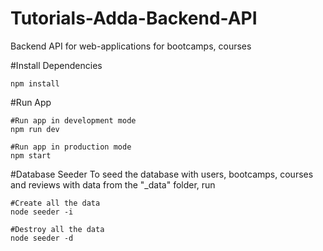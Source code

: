 # Tutorials-Adda-Backend-API
Backend API for web-applications for bootcamps, courses

#Install Dependencies
```
npm install
```

#Run App
```
#Run app in development mode
npm run dev

#Run app in production mode
npm start
```

#Database Seeder
To seed the database with users, bootcamps, courses and reviews with data from the "_data" folder, run
```
#Create all the data
node seeder -i

#Destroy all the data
node seeder -d
```
